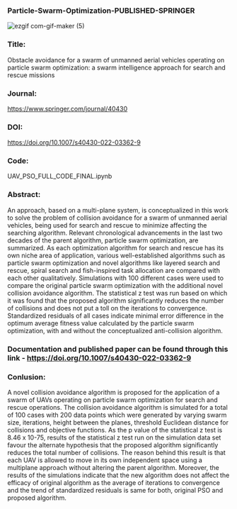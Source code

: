 ### Particle-Swarm-Optimization-PUBLISHED-SPRINGER

![ezgif com-gif-maker (5)](https://user-images.githubusercontent.com/64707681/189545898-ca96b369-3f34-42c4-bfe5-e3b7d35900b1.gif)

### Title: 

Obstacle avoidance for a swarm of unmanned aerial vehicles operating on particle swarm optimization: a swarm intelligence approach for search and rescue missions

### Journal: 
https://www.springer.com/journal/40430

### DOI: 
https://doi.org/10.1007/s40430-022-03362-9

### Code: 
UAV_PSO_FULL_CODE_FINAL.ipynb


### Abstract:
An approach, based on a multi-plane system, is conceptualized in this work to solve the problem of collision avoidance for a swarm of unmanned aerial vehicles, being used for search and rescue to minimize affecting the searching algorithm. Relevant chronological advancements in the last two decades of the parent algorithm, particle swarm optimization, are summarized. As each optimization algorithm for search and rescue has its own niche area of application, various well-established algorithms such as particle swarm optimization and novel algorithms like layered search and rescue, spiral search and fish-inspired task allocation are compared with each other qualitatively. Simulations with 100 different cases were used to compare the original particle swarm optimization with the additional novel collision avoidance algorithm. The statistical z test was run based on which it was found that the proposed algorithm significantly reduces the number of collisions and does not put a toll on the iterations to convergence. Standardized residuals of all cases indicate minimal error difference in the optimum average fitness value calculated by the particle swarm optimization, with and without the conceptualized anti-collision algorithm.

### Documentation and published paper can be found through this link - https://doi.org/10.1007/s40430-022-03362-9

### Conlusion:
A novel collision avoidance algorithm is proposed for the application of a swarm of UAVs
operating on particle swarm optimization for search and rescue operations. The collision
avoidance algorithm is simulated for a total of 100 cases with 200 data points which were
generated by varying swarm size, iterations, height between the planes, threshold Euclidean
distance for collisions and objective functions. As the p value of the statistical z test is 8.46 x
10-75, results of the statistical z test run on the simulation data set favour the alternate
hypothesis that the proposed algorithm significantly reduces the total number of collisions.
The reason behind this result is that each UAV is allowed to move in its own independent
space using a multiplane approach without altering the parent algorithm. Moreover, the
results of the simulations indicate that the new algorithm does not affect the efficacy of
original algorithm as the average of iterations to convergence and the trend of standardized
residuals is same for both, original PSO and proposed algorithm.







